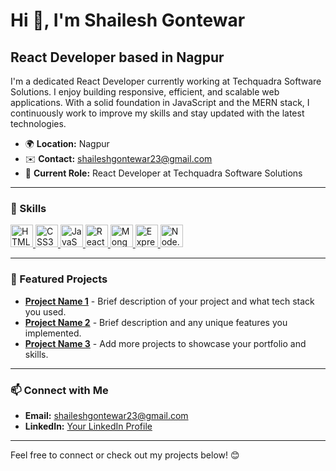# Hi 👋, I'm Shailesh Gontewar
## React Developer based in Nagpur

I'm a dedicated React Developer currently working at Techquadra Software Solutions. I enjoy building responsive, efficient, and scalable web applications. With a solid foundation in JavaScript and the MERN stack, I continuously work to improve my skills and stay updated with the latest technologies.

- 🌍 **Location:** Nagpur
- ✉️ **Contact:** [shaileshgontewar23@gmail.com](mailto:shaileshgontewar23@gmail.com)
- 🚀 **Current Role:** React Developer at Techquadra Software Solutions

---

### 🚀 Skills

<p align="left">
  <a href="https://developer.mozilla.org/en-US/docs/Glossary/HTML5" target="_blank" rel="noreferrer">
    <img src="https://raw.githubusercontent.com/danielcranney/readme-generator/main/public/icons/skills/html5-colored.svg" width="36" height="36" alt="HTML5" />
  </a>
  <a href="https://www.w3.org/TR/CSS/#css" target="_blank" rel="noreferrer">
    <img src="https://raw.githubusercontent.com/danielcranney/readme-generator/main/public/icons/skills/css3-colored.svg" width="36" height="36" alt="CSS3" />
  </a>
  <a href="https://developer.mozilla.org/en-US/docs/Web/JavaScript" target="_blank" rel="noreferrer">
    <img src="https://raw.githubusercontent.com/danielcranney/readme-generator/main/public/icons/skills/javascript-colored.svg" width="36" height="36" alt="JavaScript" />
  </a>
  <a href="https://reactjs.org/" target="_blank" rel="noreferrer">
    <img src="https://raw.githubusercontent.com/danielcranney/readme-generator/main/public/icons/skills/react-colored.svg" width="36" height="36" alt="React" />
  </a>
  <a href="https://www.mongodb.com/" target="_blank" rel="noreferrer">
    <img src="https://raw.githubusercontent.com/danielcranney/readme-generator/main/public/icons/skills/mongodb-colored.svg" width="36" height="36" alt="MongoDB" />
  </a>
  <a href="https://expressjs.com/" target="_blank" rel="noreferrer">
    <img src="https://raw.githubusercontent.com/danielcranney/readme-generator/main/public/icons/skills/express-colored.svg" width="36" height="36" alt="Express" />
  </a>
  <a href="https://nodejs.org/" target="_blank" rel="noreferrer">
    <img src="https://raw.githubusercontent.com/danielcranney/readme-generator/main/public/icons/skills/nodejs-colored.svg" width="36" height="36" alt="Node.js" />
  </a>
</p>

---

### 🌟 Featured Projects
- **[Project Name 1](#)** - Brief description of your project and what tech stack you used.
- **[Project Name 2](#)** - Brief description and any unique features you implemented.
- **[Project Name 3](#)** - Add more projects to showcase your portfolio and skills.

---

### 📫 Connect with Me

- **Email:** [shaileshgontewar23@gmail.com](mailto:shaileshgontewar23@gmail.com)
- **LinkedIn:** [Your LinkedIn Profile](#)

---

Feel free to connect or check out my projects below! 😊


 





<!--
**shaileshgontewar/shaileshgontewar** is a ✨ _special_ ✨ repository because its `README.md` (this file) appears on your GitHub profile.

Here are some ideas to get you started:

- 🔭 I’m currently working on ...
- 🌱 I’m currently learning ...
- 👯 I’m looking to collaborate on ...
- 🤔 I’m looking for help with ...
- 💬 Ask me about ...
- 📫 How to reach me: ...
- 😄 Pronouns: ...
- ⚡ Fun fact: ...
-->
